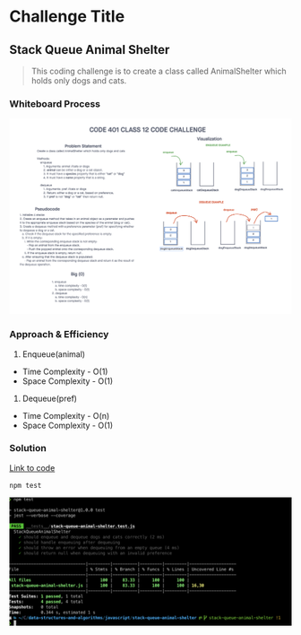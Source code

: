 # Challenge Title
## Stack Queue Animal Shelter
> This coding challenge is to create a class called AnimalShelter which holds only dogs and cats.

### Whiteboard Process
![Stack Queue Animal Shelter](../images/stack-queue-animal-shelter.png)

### Approach & Efficiency
<!-- What approach did you take? Why? What is the Big O space/time for this approach? -->

1. Enqueue(animal)
  * Time Complexity - O(1)
  * Space Complexity - O(1)
1. Dequeue(pref)
  * Time Complexity - O(n)
  * Space Complexity - O(1)

### Solution
<!-- Show how to run your code, and examples of it in action -->
[Link to code](https://github.com/cleecoloma/data-structures-and-algorithms/tree/main/javascript/stack-queue-animal-shelter)
```text
npm test
```
![Stack Queue Animal Shelter](../images/stack-queue-animal-shelter-test.png)

